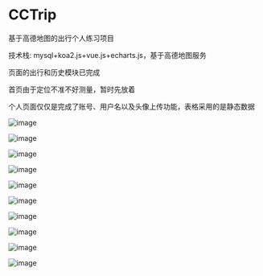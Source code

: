 # CCTrip
基于高德地图的出行个人练习项目

技术栈: mysql+koa2.js+vue.js+echarts.js，基于高德地图服务  


页面的出行和历史模块已完成

首页由于定位不准不好测量，暂时先放着

个人页面仅仅是完成了账号、用户名以及头像上传功能，表格采用的是静态数据

![image](https://github.com/catwatermelon/imageRepository/blob/master/images/10.jpg)

![image](https://github.com/catwatermelon/imageRepository/blob/master/images/9.jpg)

![image](https://github.com/catwatermelon/imageRepository/blob/master/images/8.jpg)

![image](https://github.com/catwatermelon/imageRepository/blob/master/images/7.jpg)

![image](https://github.com/catwatermelon/imageRepository/blob/master/images/5.jpg)

![image](https://github.com/catwatermelon/imageRepository/blob/master/images/6.jpg)

![image](https://github.com/catwatermelon/imageRepository/blob/master/images/4.jpg)

![image](https://github.com/catwatermelon/imageRepository/blob/master/images/3.jpg)

![image](https://github.com/catwatermelon/imageRepository/blob/master/images/2.jpg)

![image](https://github.com/catwatermelon/imageRepository/blob/master/images/1.jpg)
